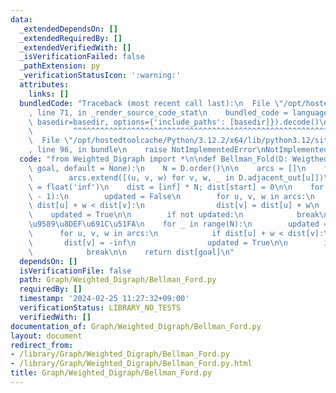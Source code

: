 ```yaml
---
data:
  _extendedDependsOn: []
  _extendedRequiredBy: []
  _extendedVerifiedWith: []
  _isVerificationFailed: false
  _pathExtension: py
  _verificationStatusIcon: ':warning:'
  attributes:
    links: []
  bundledCode: "Traceback (most recent call last):\n  File \"/opt/hostedtoolcache/Python/3.12.2/x64/lib/python3.12/site-packages/onlinejudge_verify/documentation/build.py\"\
    , line 71, in _render_source_code_stat\n    bundled_code = language.bundle(stat.path,\
    \ basedir=basedir, options={'include_paths': [basedir]}).decode()\n          \
    \         ^^^^^^^^^^^^^^^^^^^^^^^^^^^^^^^^^^^^^^^^^^^^^^^^^^^^^^^^^^^^^^^^^^^^^^^^^^^^^^^^^\n\
    \  File \"/opt/hostedtoolcache/Python/3.12.2/x64/lib/python3.12/site-packages/onlinejudge_verify/languages/python.py\"\
    , line 96, in bundle\n    raise NotImplementedError\nNotImplementedError\n"
  code: "from Weighted_Digraph import *\n\ndef Bellman_Fold(D: Weigthed_Digraph, start,\
    \ goal, default = None):\n    N = D.order()\n\n    arcs = []\n    for u in range(N):\n\
    \        arcs.extend([(u, v, w) for v, w, _ in D.adjacent_out[u]])\n\n    inf\
    \ = float('inf')\n    dist = [inf] * N; dist[start] = 0\n\n    for _ in range(N\
    \ - 1):\n        updated = False\n        for u, v, w in arcs:\n            if\
    \ dist[u] + w < dist[v]:\n                dist[v] = dist[u] + w\n            \
    \    updated = True\n\n        if not updated:\n            break\n\n    # \u8CA0\
    \u9589\u8DEF\u691C\u51FA\n    for _ in range(N):\n        updated = False\n  \
    \      for u, v, w in arcs:\n            if dist[u] + w < dist[v]:\n         \
    \       dist[v] = -inf\n                updated = True\n\n        if not updated:\n\
    \            break\n\n    return dist[goal]\n"
  dependsOn: []
  isVerificationFile: false
  path: Graph/Weighted_Digraph/Bellman_Ford.py
  requiredBy: []
  timestamp: '2024-02-25 11:27:32+09:00'
  verificationStatus: LIBRARY_NO_TESTS
  verifiedWith: []
documentation_of: Graph/Weighted_Digraph/Bellman_Ford.py
layout: document
redirect_from:
- /library/Graph/Weighted_Digraph/Bellman_Ford.py
- /library/Graph/Weighted_Digraph/Bellman_Ford.py.html
title: Graph/Weighted_Digraph/Bellman_Ford.py
---
```

